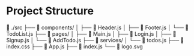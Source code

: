 # Project Structure

  ./src
 ├──  components/
 │  ├──  Header.js
 │  ├──  Footer.js
 │  └──  TodoList.js
 ├──  pages/
 │  ├──  Main.js
 │  ├──  Login.js
 │  ├──  Signup.js
 │  └──  AddTodo.js
 ├──  services/
 │  └──  todos.js
 ├──  index.css
 ├──  App.js
 ├──  index.js
 └──  logo.svg
